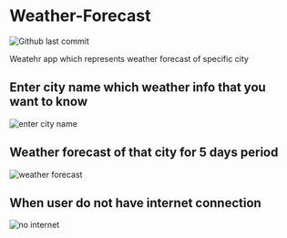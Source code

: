 # Weather-Forecast
![Github last commit](https://img.shields.io/github/last-commit/she1kh06/Weather-Forecast)

Weatehr app which represents weather forecast of specific city

## Enter city name which weather info that you want to know
![enter city name](https://github.com/she1kh06/Weather-Forecast/assets/96684932/7e37c286-9e72-43a0-bd3c-c5e60d83dd4c)

## Weather forecast of that city for 5 days period
![weather forecast](https://github.com/she1kh06/Weather-Forecast/assets/96684932/4dc72f08-a89f-4f36-acb3-78d99bfd4dd6)

## When user do not have internet connection
![no internet](https://github.com/she1kh06/Weather-Forecast/assets/96684932/d5bb6782-d84a-4686-ac8f-afce8bd53d2e)
